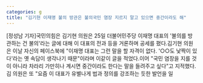 ```yaml
---
categories: g
title: "김기현 이재명 불의 방관은 불의국민 염장 지르지 말고 있으면 중간이라도 해"
---
```

[정성남 기자]국민의힘은 김기현 의원은 25일 더불어민주당 이재명 대표의 &#39;불의를 방관하는 건 불의&#39;라는 글에 대해 이 대표의 전과 등을 거론하며 공세를 폈다.김기현 의원은 이날 자신의 페이스북에 "이재명 대표는 그런 말을 할 자격이 없다. &#39;○○도 낯짝이 있다&#39;라는 옛 속담이 생각나기 때문"이라며 이같이 글을 적었다.이어 "국민 염장을 지를 것이 아니라 차라리 가만히나 계시면 중간이라도 한다는 말을 들려주고 싶다"고 지적했다.김 의원은 또 "요즘 이 대표가 유별나게 법과 정의를 강조하는 듯한 발언을 일